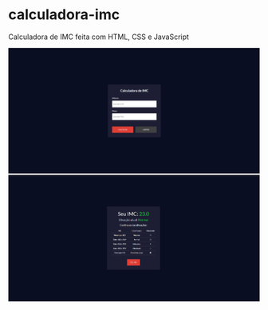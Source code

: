 # calculadora-imc
Calculadora de IMC feita com HTML, CSS e JavaScript

<img src="preview.png" alt="Calculadora de IMC">
<img src="preview2.png" alt="Calculadora de IMC">
